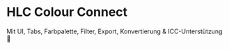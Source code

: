# HLC Colour Connect

Mit UI, Tabs, Farbpalette, Filter, Export, Konvertierung & ICC-Unterstützung 🎨